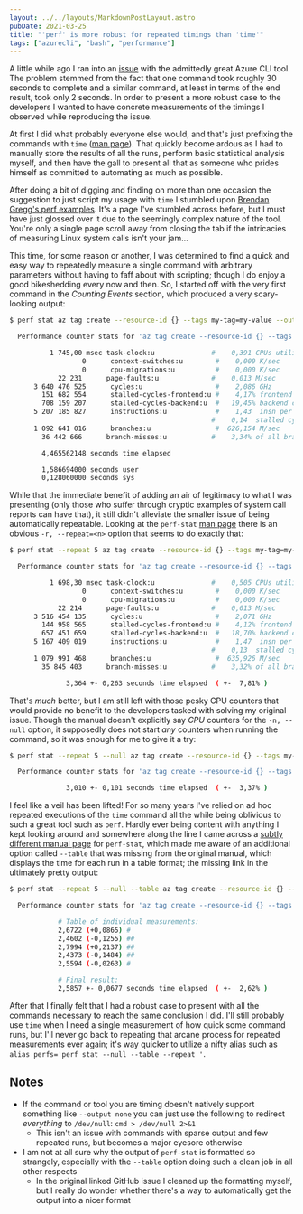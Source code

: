 ```yaml
---
layout: ../../layouts/MarkdownPostLayout.astro
pubDate: 2021-03-25
title: "'perf' is more robust for repeated timings than 'time'"
tags: ["azurecli", "bash", "performance"]
---
```

A little while ago I ran into an [issue](https://github.com/Azure/azure-cli/issues/17247 "Azure CLI issue in GitHub") with the admittedly great Azure CLI tool. The problem stemmed from the fact that one command took roughly 30 seconds to complete and a similar command, at least in terms of the end result, took only 2 seconds. In order to present a more robust case to the developers I wanted to have concrete measurements of the timings I observed while reproducing the issue.

At first I did what probably everyone else would, and that's just prefixing the commands with `time` ([man page](https://linux.die.net/man/1/time "Linux man page for 'time' command")). That quickly become ardous as I had to manually store the results of all the runs, perform basic statistical analysis myself, and then have the gall to present all that as someone who prides himself as committed to automating as much as possible.

After doing a bit of digging and finding on more than one occasion the suggestion to just script my usage with `time` I stumbled upon [Brendan Gregg's perf examples](http://www.brendangregg.com/perf.html "Brendan Gregg's Linux perf examples"). It's a page I've stumbled across before, but I must have just glossed over it due to the seemingly complex nature of the tool. You're only a single page scroll away from closing the tab if the intricacies of measuring Linux system calls isn't your jam...

This time, for some reason or another, I was determined to find a quick and easy way to repeatedly measure a single command with arbitrary parameters without having to faff about with scripting; though I do enjoy a good bikeshedding every now and then. So, I started off with the very first command in the _Counting Events_ section, which produced a very scary-looking output:

```bash
$ perf stat az tag create --resource-id {} --tags my-tag=my-value --output none

  Performance counter stats for 'az tag create --resource-id {} --tags my-tag=my-value --output none':

          1 745,00 msec task-clock:u              #    0,391 CPUs utilized          
                  0      context-switches:u        #    0,000 K/sec                  
                  0      cpu-migrations:u          #    0,000 K/sec                  
            22 231      page-faults:u             #    0,013 M/sec                  
      3 640 476 525      cycles:u                  #    2,086 GHz                      (82,98%)
        151 682 554      stalled-cycles-frontend:u #    4,17% frontend cycles idle     (83,28%)
        708 159 207      stalled-cycles-backend:u  #   19,45% backend cycles idle      (83,51%)
      5 207 185 827      instructions:u            #    1,43  insn per cycle         
                                                  #    0,14  stalled cycles per insn  (83,52%)
      1 092 641 016      branches:u                #  626,154 M/sec                    (83,05%)
        36 442 666      branch-misses:u           #    3,34% of all branches          (83,65%)

        4,465562148 seconds time elapsed

        1,586694000 seconds user
        0,128060000 seconds sys
```

While that the immediate benefit of adding an air of legitimacy to what I was presenting (only those who suffer through cryptic examples of system call reports can have that), it still didn't alleviate the smaller issue of being automatically repeatable. Looking at the `perf-stat` [man page](https://linux.die.net/man/1/perf%2Dstat "Linux man page for 'perf-stat' command") there is an obvious `-r, --repeat=<n>` option that seems to do exactly that:

```bash
$ perf stat --repeat 5 az tag create --resource-id {} --tags my-tag=my-value --output none

  Performance counter stats for 'az tag create --resource-id {} --tags my-tag=my-value --output none' (5 runs):

          1 698,30 msec task-clock:u              #    0,505 CPUs utilized            ( +-  2,39% )
                  0      context-switches:u        #    0,000 K/sec                  
                  0      cpu-migrations:u          #    0,000 K/sec                  
            22 214      page-faults:u             #    0,013 M/sec                    ( +-  0,07% )
      3 516 454 135      cycles:u                  #    2,071 GHz                      ( +-  0,24% )  (83,33%)
        144 958 565      stalled-cycles-frontend:u #    4,12% frontend cycles idle     ( +-  2,14% )  (83,30%)
        657 451 659      stalled-cycles-backend:u  #   18,70% backend cycles idle      ( +-  0,88% )  (83,32%)
      5 167 409 019      instructions:u            #    1,47  insn per cycle         
                                                  #    0,13  stalled cycles per insn  ( +-  0,08% )  (83,33%)
      1 079 991 468      branches:u                #  635,926 M/sec                    ( +-  0,15% )  (83,38%)
        35 845 403      branch-misses:u           #    3,32% of all branches          ( +-  0,35% )  (83,33%)

              3,364 +- 0,263 seconds time elapsed  ( +-  7,81% )
```

That's _much_ better, but I am still left with those pesky CPU counters that would provide no benefit to the developers tasked with solving my original issue. Though the manual doesn't explicitly say _CPU_ counters for the `-n, --null` option, it supposedly does not start _any_ counters when running the command, so it was enough for me to give it a try:

```bash
$ perf stat --repeat 5 --null az tag create --resource-id {} --tags my-tag=my-value --output none

  Performance counter stats for 'az tag create --resource-id {} --tags my-tag=my-value --output none' (5 runs):

              3,010 +- 0,101 seconds time elapsed  ( +-  3,37% )
```

I feel like a veil has been lifted! For so many years I've relied on ad hoc repeated executions of the `time` command all the while being oblivious to such a great tool such as `perf`. Hardly ever being content with anything I kept looking around and somewhere along the line I came across a [subtly different manual page](https://www.man7.org/linux/man-pages/man1/perf-stat.1.html "Different Linux man page for 'perf-stat' command") for `perf-stat`, which made me aware of an additional option called `--table` that was missing from the original manual, which displays the time for each run in a table format; the missing link in the ultimately pretty output:

```bash
$ perf stat --repeat 5 --null --table az tag create --resource-id {} --tags my-tag=my-value --output none

  Performance counter stats for 'az tag create --resource-id {} --tags my-tag=my-value --output none' (5 runs):

            # Table of individual measurements:
            2,6722 (+0,0865) #
            2,4602 (-0,1255) ##
            2,7994 (+0,2137) ##
            2,4373 (-0,1484) ##
            2,5594 (-0,0263) #

            # Final result:
            2,5857 +- 0,0677 seconds time elapsed  ( +-  2,62% )
```

After that I finally felt that I had a robust case to present with all the commands necessary to reach the same conclusion I did. I'll still probably use `time` when I need a single measurement of how quick some command runs, but I'll never go back to repeating that arcane process for repeated measurements ever again; it's way quicker to utilize a nifty alias such as `alias perfs='perf stat --null --table --repeat '`.

## Notes

* If the command or tool you are timing doesn't natively support something like `--output none` you can just use the following to redirect _everything_ to `/dev/null`: `cmd > /dev/null 2>&1`
  * This isn't an issue with commands with sparse output and few repeated runs, but becomes a major eyesore otherwise
* I am not at all sure why the output of `perf-stat` is formatted so strangely, especially with the `--table` option doing such a clean job in all other respects
  * In the original linked GitHub issue I cleaned up the formatting myself, but I really do wonder whether there's a way to automatically get the output into a nicer format
